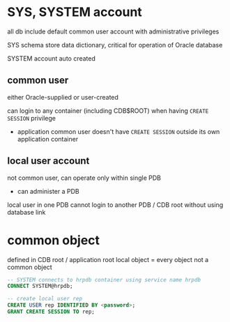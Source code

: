 # SYS, SYSTEM account
all db include default common user account with administrative privileges

SYS schema store data dictionary, critical for operation of Oracle database

SYSTEM account auto created

## common user
either Oracle-supplied or user-created

can login to any container (including CDB$ROOT) when having `CREATE SESSION` privilege

- application common user doesn't have `CREATE SESSION` outside its own application container


## local user account
not common user, can operate only within single PDB
- can administer a PDB

local user in one PDB cannot login to another PDB / CDB root without using database link

# common object
defined in CDB root / application root
local object = every object not a common object

```sql
-- SYSTEM connects to hrpdb container using service name hrpdb
CONNECT SYSTEM@hrpdb;

-- create local user rep
CREATE USER rep IDENTIFIED BY <password>;
GRANT CREATE SESSION TO rep;
```
















